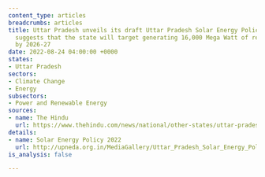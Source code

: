 ```yaml
---
content_type: articles
breadcrumbs: articles
title: Uttar Pradesh unveils its draft Uttar Pradesh Solar Energy Policy 2022, which
  suggests that the state will target generating 16,000 Mega Watt of renewable power
  by 2026-27
date: 2022-08-24 04:00:00 +0000
states:
- Uttar Pradesh
sectors:
- Climate Change
- Energy
subsectors:
- Power and Renewable Energy
sources:
- name: The Hindu
  url: https://www.thehindu.com/news/national/other-states/uttar-pradesh-eyes-to-develop-16000-mw-renewable-energy-capacity-by-2027/article65788284.ece
details:
- name: Solar Energy Policy 2022
  url: http://upneda.org.in/MediaGallery/Uttar_Pradesh_Solar_Energy_Policy2022_English_draft_one-07-08-22-final.pdf
is_analysis: false

---
```

